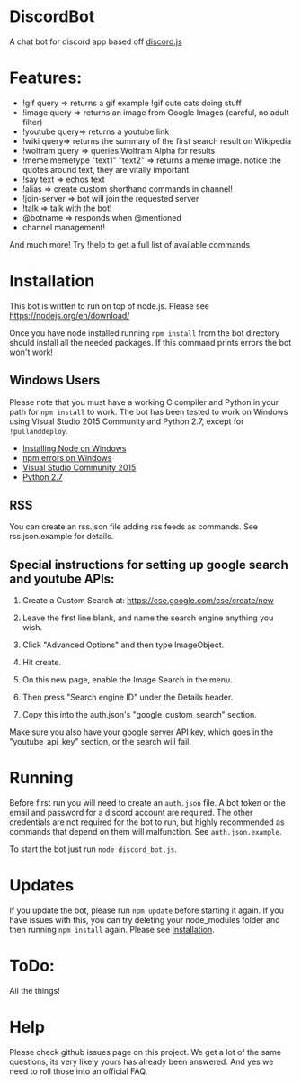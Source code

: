 # DiscordBot
A chat bot for discord app based off <a href="https://github.com/hydrabolt/discord.js/">discord.js</a>

# Features:
- !gif query => returns a gif example !gif cute cats doing stuff
- !image query => returns an image from Google Images (careful, no adult filter)
- !youtube query=> returns a youtube link
- !wiki query=> returns the summary of the first search result on Wikipedia
- !wolfram query => queries Wolfram Alpha for results
- !meme memetype "text1" "text2" => returns a meme image. notice the quotes around text, they are vitally important
- !say text => echos text
- !alias => create custom shorthand commands in channel!
- !join-server => bot will join the requested server
- !talk => talk with the bot!
- @botname => responds when @mentioned
- channel management!

And much more! Try !help to get a full list of available commands

# Installation

This bot is written to run on top of node.js. Please see https://nodejs.org/en/download/

Once you have node installed running `npm install` from the bot directory should install all the needed packages. If this command prints errors the bot won't work!



## Windows Users
Please note that you must have a working C compiler and Python in your path for
`npm install` to work. The bot has been tested to work on Windows using Visual Studio 2015 Community and Python 2.7, except for `!pullanddeploy`.
* [Installing Node on Windows](http://blog.teamtreehouse.com/install-node-js-npm-windows)
* [npm errors on Windows](http://stackoverflow.com/questions/21365714/nodejs-error-installing-with-npm)
* [Visual Studio Community 2015](https://www.visualstudio.com/en-us/products/visual-studio-community-vs.aspx)
* [Python 2.7](https://www.python.org/downloads/)


## RSS
You can create an rss.json file adding rss feeds as commands. See rss.json.example for details.

## Special instructions for setting up google search and youtube APIs:

1) Create a Custom Search at: https://cse.google.com/cse/create/new

2) Leave the first line blank, and name the search engine anything you wish.

3) Click "Advanced Options" and then type ImageObject.

4) Hit create.

5) On this new page, enable the Image Search in the menu.

6) Then press "Search engine ID" under the Details header.

7) Copy this into the auth.json's "google_custom_search" section.

Make sure you also have your google server API key, which goes in the "youtube_api_key" section, or the search will fail.

# Running
Before first run you will need to create an `auth.json` file. A bot token or the email and password for a discord account are required. The other credentials are not required for the bot to run, but highly recommended as commands that depend on them will malfunction. See `auth.json.example`.

To start the bot just run
`node discord_bot.js`.

# Updates
If you update the bot, please run `npm update` before starting it again. If you have
issues with this, you can try deleting your node_modules folder and then running
`npm install` again. Please see [Installation](#Installation).

# ToDo:
All the things!

# Help
Please check github issues page on this project. We get a lot of the same questions, its very likely yours has already been answered. And yes we need to roll those into an official FAQ.
